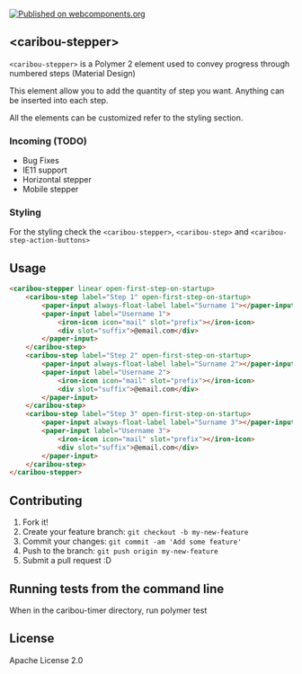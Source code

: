 [![Published on webcomponents.org](https://img.shields.io/badge/webcomponents.org-published-blue.svg)](https://beta.webcomponents.org/element/PolymerElements/caribou-timer)

## &lt;caribou-stepper&gt;

`<caribou-stepper>` is a Polymer 2 element used to convey progress through numbered steps (Material Design)

This element allow you to add the quantity of step you want. 
Anything can be inserted into each step.

All the elements can be customized refer to the styling section.

### Incoming (TODO)
- Bug Fixes
- IE11 support
- Horizontal stepper
- Mobile stepper


### Styling
For the styling check the `<caribou-stepper>`, `<caribou-step>` and `<caribou-step-action-buttons>`


## Usage

<!---
```
<custom-element-demo>
  <template>
    <script src="../webcomponentsjs/webcomponents-lite.js"></script>
    <link href="https://fonts.googleapis.com/css?family=Roboto" rel="stylesheet">
    <link rel="import" href="https://cdn.rawgit.com/download/polymer-cdn/2.3.1/lib/iron-icon/iron-icon.html">
    <link rel="import" href="https://cdn.rawgit.com/download/polymer-cdn/2.3.1/lib/iron-icons/iron-icons.html">
    <link rel="import" href="https://cdn.rawgit.com/download/polymer-cdn/2.3.1/lib/paper-input/paper-input.html">
    <link rel="import" href="caribou-stepper.html">
    <link rel="import" href="caribou-step.html">
    <link rel="import" href="caribou-stepper-custom-icons.html">
    <style>html{font-family: 'Roboto', sans-serif;}</style>
    <next-code-block></next-code-block>
  </template>
</custom-element-demo>
```
-->

```html
<caribou-stepper linear open-first-step-on-startup>
	<caribou-step label="Step 1" open-first-step-on-startup>
  		<paper-input always-float-label label="Surname 1"></paper-input>
      	<paper-input label="Username 1">
        	<iron-icon icon="mail" slot="prefix"></iron-icon>
        	<div slot="suffix">@email.com</div>
      	</paper-input>
  	</caribou-step>
    <caribou-step label="Step 2" open-first-step-on-startup>
  		<paper-input always-float-label label="Surname 2"></paper-input>
      	<paper-input label="Username 2">
        	<iron-icon icon="mail" slot="prefix"></iron-icon>
        	<div slot="suffix">@email.com</div>
      	</paper-input>
  	</caribou-step>
    <caribou-step label="Step 3" open-first-step-on-startup>
  		<paper-input always-float-label label="Surname 3"></paper-input>
      	<paper-input label="Username 3">
        	<iron-icon icon="mail" slot="prefix"></iron-icon>
        	<div slot="suffix">@email.com</div>
      	</paper-input>
  	</caribou-step>
</caribou-stepper>
```

## Contributing
1. Fork it!
2. Create your feature branch: `git checkout -b my-new-feature`
3. Commit your changes: `git commit -am 'Add some feature'`
4. Push to the branch: `git push origin my-new-feature`
5. Submit a pull request :D
## Running tests from the command line
When in the caribou-timer directory, run polymer test

## License
Apache License 2.0